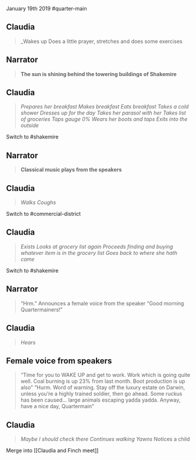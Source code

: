 January 19th 2019
#quarter-main

Claudia
---
> _Wakes up
> Does a little prayer, stretches and does some exercises

Narrator
---
> **The sun is shining behind the towering buildings of Shakemire**

Claudia
---
> _Prepares her breakfast_
> _Makes breakfast_
> _Eats breakfast_
> _Takes a cold shower_
> _Dresses up for the day_
> _Takes her parasol with her_
> _Takes list of groceries_
> _Taps gauge_
> _0%_
> _Wears her boots and taps_
> _Exits into the outside_

Switch to #shakemire 

Narrator
---
> **Classical music plays from the speakers**

Claudia
---
> _Walks_
> _Coughs_


Switch to #commercial-district 

Claudia
---
> _Exists_
> _Looks at grocery list again_
> _Proceeds finding and buying whatever item is in the grocery list_
> _Goes back to where she hath came_

Switch to #shakemire 

Narrator
---
> “Hrm.” Announces a female voice from the speaker
> “Good morning Quartermainers!”

Claudia
---
> _Hears_

Female voice from speakers
---
> “Time for you to WAKE UP and get to work. Work which is going quite well. Coal burning is up 23% from last month. Boot production is up also”
> “Hurm. Word of warning. Stay off the luxury estate on Darwin, unless you’re a highly trained soldier, then go ahead. Some ruckus has been caused... large animals escaping yadda yadda. Anyway, have a nice day, Quartermain”

Claudia
---
> _Maybe I should check there_
> _Continues walking_
> _Yawns_
> Notices a child

Merge into [[Claudia and Finch meet]]